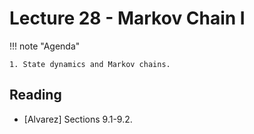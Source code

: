 # Lecture 28 - Markov Chain I

!!! note "Agenda"

    1. State dynamics and Markov chains.
    
## Reading

* [Alvarez] Sections 9.1-9.2.

